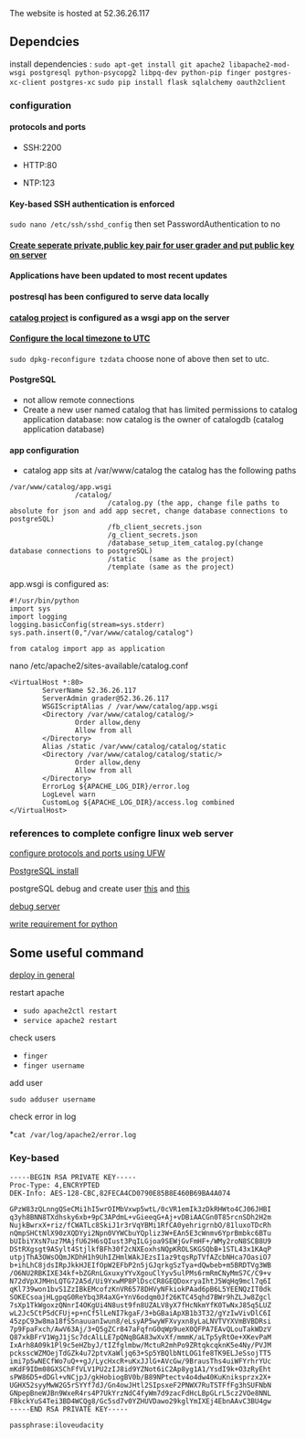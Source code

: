 The website is hosted at 52.36.26.117

## Dependcies
install dependencies :
```sudo apt-get install git apache2 libapache2-mod-wsgi postgresql python-psycopg2 libpq-dev python-pip finger postgres-xc-client postgres-xc```
```sudo pip install flask sqlalchemy oauth2client```

### configuration

#### protocols and ports
* SSH:2200

* HTTP:80

* NTP:123

#### Key-based SSH authentication is enforced

```sudo nano /etc/ssh/sshd_config```
then set PasswordAuthentication to no

#### [Create seperate private,public key pair for user grader and put public key on server](https://www.digitalocean.com/community/tutorials/how-to-set-up-ssh-keys--2)

#### Applications have been updated to most recent updates

#### postresql has been configured to serve data locally

#### [catalog project](https://github.com/WenchenLi/fullstackUdacity/tree/master/item-catalog) is configured as a wsgi app on the server

#### [Configure the local timezone to UTC](http://askubuntu.com/questions/138423/how-do-i-change-my-timezone-to-utc-gmt)

```sudo dpkg-reconfigure tzdata```
choose none of above then set to utc.

#### PostgreSQL
* not allow remote connections
* Create a new user named catalog that has limited permissions to catalog application database: now catalog is the owner of catalogdb (catalog application database)

#### app configuration
* catalog app sits at /var/www/catalog
the catalog has the following paths

```
/var/www/catalog/app.wsgi
                /catalog/
                        /catalog.py (the app, change file paths to absolute for json and add app secret, change database connections to postgreSQL)
                        /fb_client_secrets.json
                        /g_client_secrets.json
                        /database_setup_item_catalog.py(change database connections to postgreSQL)
                        /static   (same as the project)
                        /template (same as the project)

```
app.wsgi is configured as:
```
#!/usr/bin/python
import sys
import logging
logging.basicConfig(stream=sys.stderr)
sys.path.insert(0,"/var/www/catalog/catalog")

from catalog import app as application
```
nano /etc/apache2/sites-available/catalog.conf
```
<VirtualHost *:80>
        ServerName 52.36.26.117
        ServerAdmin grader@52.36.26.117
        WSGIScriptAlias / /var/www/catalog/app.wsgi
        <Directory /var/www/catalog/catalog/>
                Order allow,deny
                Allow from all
        </Directory>
        Alias /static /var/www/catalog/catalog/static
        <Directory /var/www/catalog/catalog/static/>
                Order allow,deny
                Allow from all
        </Directory>
        ErrorLog ${APACHE_LOG_DIR}/error.log
        LogLevel warn
        CustomLog ${APACHE_LOG_DIR}/access.log combined
</VirtualHost>
```

### references to complete configre linux web server
[configure protocols and ports using UFW](
https://www.digitalocean.com/community/tutorials/how-to-set-up-a-firewall-with-ufw-on-ubuntu-14-04)



[PostgreSQL install](
http://stackoverflow.com/questions/28253681/you-need-to-install-postgresql-server-dev-x-y-for-building-a-server-side-extensi)

postgreSQL debug and create user
[this](https://www.digitalocean.com/community/tutorials/how-to-use-roles-and-manage-grant-permissions-in-postgresql-on-a-vps--2)
and [this](
http://superuser.com/questions/507721/user-permissions-for-creating-postgresql-db)

[debug server](http://unix.stackexchange.com/questions/38978/where-are-apache-file-access-logs-stored)

[write requirement for python](
http://www.idiotinside.com/2015/05/10/python-auto-generate-requirements-txt/)
## Some useful command

[deploy in general](https://www.digitalocean.com/community/tutorials/how-to-deploy-a-flask-application-on-an-ubuntu-vps)

restart apache
 * ```sudo apache2ctl restart```
 * ```service apache2 restart```

check users
* ```finger```
* ```finger username```

add user

```sudo adduser username```

check error in log

*```cat /var/log/apache2/error.log```


### Key-based

```
-----BEGIN RSA PRIVATE KEY-----
Proc-Type: 4,ENCRYPTED
DEK-Info: AES-128-CBC,82FECA4CD0790E85B8E460B69BA4A074

GPzW83zQLnngQSeCMi1hI5wrOIMbVxwp5wtL/0cVR1emIk3zDkRHWto4CJ06JHBI
q3yh8BNN8TXdhsky6xb+9pC3APdmL+vGieeqG+Aj+vDBiAACGn0T85rcnSDh2H2m
NujkBwrxX+riz/fCWATLc8SkiJ1r3rVqYBMi1RfCA0yehrigrnbO/81luxoTDcRh
nQmpSHCtNlX90zXQDYyi2Npn0VYWCbuYQpliz3W+EAn5E3cWnmv6YprBmbkc6BTu
bUIbiYXsN7uz7MAjfU62H6sQIust3PqILGjoa9SEWjGvFmHF+/WMy2roN8SCB8U9
DStRXgsgt9ASylt4StjlkfBFh30f2cNXEoxhsNQpKROLSKGSQbB+1STL43x1KAqP
utpjThA3OWsOQmJKDhH1h9UhIZHmlWAkJEzsI1az9tqsRpTVfAZcbNHca7OasiO7
b+ihLhC8jdsIRpJkkHJEIfOpW2EFbP2n5jGJqrkgSzTya+dQwbeb+m5BRDTVg3WB
/O6NU2RBKIXE34kf+bZGRnLGxuxyYYvXgouClYyv5ulPMs6rmRmCNyMmS7C/C9+v
N72dVpXJMHnLQTG72A5d/Ui9YxwMP8PlDscCR8GEQDoxryaIhtJ5WqHq9mcl7q6I
qKl739won1bvS1ZzIBkEMcofzKnVR6578DHVyNFkiokPAad6pB6L5YEENQzIT0dk
SOKECsoajHLgpqG0ReYbq3R4aXG+YnV6odqm0Jf26KTC45qhd7BWr9hZLJw8Zgcl
7sXp1TkWgoxzQNnrI4OKgUi4N8ust9fn8UZALV8yX7fHcNkmYfK0TwNxJ85q5LUZ
wL2Jc5CtP5dCFUj+p+nCf5lLeNI7kgaF/3+bGBaiApXB1b3T32/gYzIwVivDlC6I
45zpC93w8ma18fS5nauuanIwun8/eLsyAP5wyWFXvyxn8yLaLNVTVYXVmBVBDRsi
7p9FpaFxch/AwV63Aj/3+Q5gZCr847aFqfnG0qWp9ueX0QFPA7EAvQLouTakWDzV
Q87xkBFrV1WgJ1jSc7dcAlLLE7pQNqBGA83wXvXf/mmmK/aLTp5yRtOe+XKevPaM
IxArh8A09k1Pl9c5eHZbyJ/tIZfglmbw/MctuR2mhPo9ZRtqkcqknK5e4Ny/PVJM
pcksscWZMOejTdGZk4u72ptvXaWljq63+Sp5YBQlbNtLOG1fe8TK9ELJeSsojTT5
imi7p5wNECfWo7uQ++gJ/LycHxcR+uKxJJlG+AVcGw/9BrausThs4uiWFYrhrYUc
mKdF9IDm08GXSChFfVLV1PU2zIJ8id9YZNot6iC2Ap8yg1A1/YsdI9k+O3zRyEht
sPW86D5+dDGl+vNCjpJ/gkHobiogBV0b/B89NPtectv4o4dw40KuKniksprzx2X+
UGHX52syyMwW2G5rSYYf7dJ/Gn4owJHtl2SIpsxeF2PNWX7RuTSTFfFg3hSUFNbN
GNpepBneWJBn9WxeR4rs4P7UkYrzNdC4fyWm7d9zacFdHcLBpGLrL5cz2VOe8NNL
FBkckYuS4Tei3BD4WCQg8/Gc5sd7v0YZHUVDawo29kglYmIXEj4EbnAAvC3BU4gw
-----END RSA PRIVATE KEY-----

passphrase:iloveudacity
```

